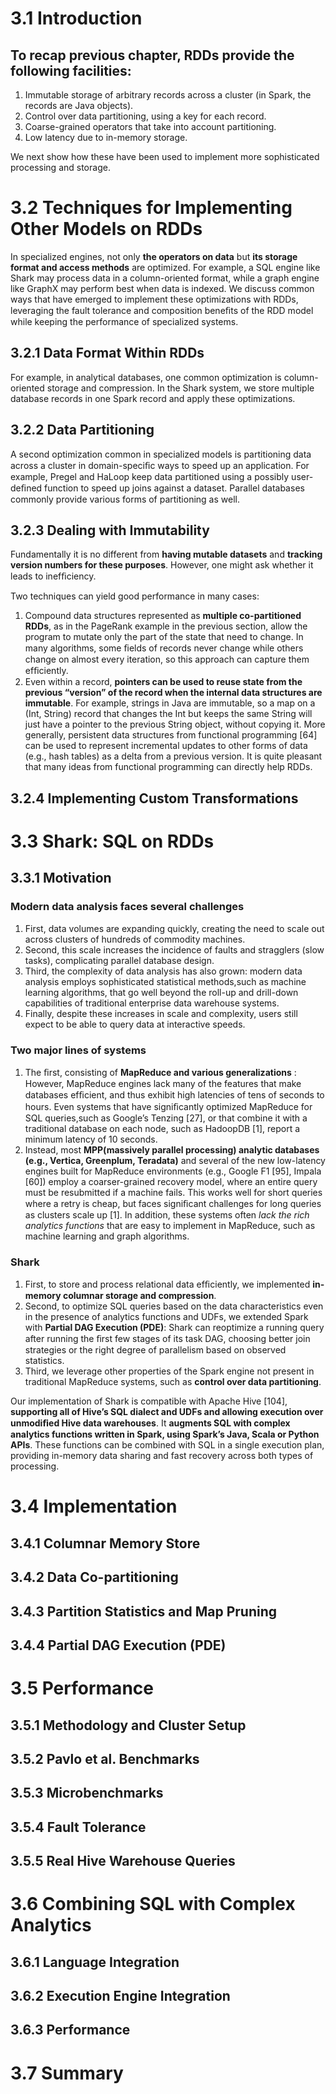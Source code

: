 3.1 Introduction
==========

To recap previous chapter, RDDs provide the following facilities:
-------------
1. Immutable storage of arbitrary records across a cluster (in Spark, the records
are Java objects).
2. Control over data partitioning, using a key for each record.
3. Coarse-grained operators that take into account partitioning.
4. Low latency due to in-memory storage.

We next show how these have been used to implement more sophisticated
processing and storage.

3.2 Techniques for Implementing Other Models on RDDs
=====================================================
In specialized engines, not only **the operators on data** but **its storage format and access methods** are optimized. For example, a SQL engine like Shark may process data in a column-oriented format, while a graph engine like GraphX may perform best when data is indexed. We discuss common ways that have emerged to implement these optimizations with RDDs, leveraging the fault tolerance and composition beneﬁts of the RDD model while keeping the performance of specialized systems.

3.2.1 Data Format Within RDDs
-----------------------------
For example, in analytical databases, one common optimization is column-oriented storage and compression. In the Shark system, we store multiple database records in one Spark record and apply these optimizations. 

3.2.2 Data Partitioning
------------------------
A second optimization common in specialized models is partitioning data across a cluster in domain-speciﬁc ways to speed up an application. For example, Pregel and HaLoop keep data partitioned using a possibly user-deﬁned function to speed up joins against a dataset. Parallel databases commonly provide various forms of partitioning as well.

3.2.3 Dealing with Immutability
---------------------------
Fundamentally it is no different from **having mutable datasets** and **tracking version numbers for these purposes**. However, one might ask whether it leads to inefﬁciency.

Two techniques can yield good performance in many cases:
1. Compound data structures represented as **multiple co-partitioned RDDs**, as in the PageRank example in the previous section, allow the program to mutate only the part of the state that need to change. In many algorithms, some ﬁelds of records never change while others change on almost every iteration, so this approach can capture them efﬁciently.
2. Even within a record, **pointers can be used to reuse state from the previous “version” of the record when the internal data structures are immutable**. For example, strings in Java are immutable, so a map on a (Int, String) record that changes the Int but keeps the same String will just have a pointer to the previous String object, without copying it. More generally, persistent data structures from functional programming [64] can be used to represent incremental updates to other forms of data (e.g., hash tables) as a delta from a previous version. It is quite pleasant that many ideas from functional programming can directly help RDDs.

3.2.4 Implementing Custom Transformations
--------------------------------------------

3.3 Shark: SQL on RDDs
======================

3.3.1 Motivation
------------------

### Modern data analysis faces several challenges
1. First, data volumes are expanding quickly, creating the need to scale out across clusters of hundreds of commodity machines. 
2. Second, this scale increases the incidence of faults and stragglers (slow tasks), complicating parallel database design. 
3. Third, the complexity of data analysis has also grown: modern data analysis employs sophisticated statistical methods,such as machine learning algorithms, that go well beyond the roll-up and drill-down capabilities of traditional enterprise data warehouse systems. 
4. Finally, despite these increases in scale and complexity, users still expect to be able to query data at interactive speeds.

### Two major lines of systems
1. The ﬁrst, consisting of **MapReduce and various generalizations** : However, MapReduce engines lack many of the features that make databases efﬁcient, and thus exhibit high latencies of tens of seconds to hours. Even systems that have signiﬁcantly optimized MapReduce for SQL queries,such as Google’s Tenzing [27], or that combine it with a traditional database on each node, such as HadoopDB [1], report a minimum latency of 10 seconds.
2. Instead, most **MPP(massively parallel processing) analytic databases (e.g., Vertica, Greenplum, Teradata)** and several of the new low-latency engines built for MapReduce environments (e.g., Google F1 [95], Impala [60]) employ a coarser-grained recovery model, where an entire query must be resubmitted if a machine fails. This works well for short queries where a retry is cheap, but faces signiﬁcant challenges for long queries as clusters scale up [1]. In addition, these systems often *lack the rich analytics functions* that are easy to implement in MapReduce, such as machine learning and graph algorithms.

### Shark
1. First, to store and process relational data efﬁciently, we implemented **in-memory columnar storage and compression**.
2. Second, to optimize SQL queries based on the data characteristics even in the presence of analytics functions and UDFs, we extended Spark with **Partial DAG Execution (PDE)**: Shark can reoptimize a running query after running the ﬁrst few stages of its task DAG, choosing better join strategies or the right degree of parallelism based on observed statistics. 
3. Third, we leverage other properties of the Spark engine not present in traditional MapReduce systems, such as **control over data partitioning**.

Our implementation of Shark is compatible with Apache Hive [104], **supporting all of Hive’s SQL dialect and UDFs and allowing execution over unmodiﬁed Hive data warehouses**. It **augments SQL with complex analytics functions written in Spark, using Spark’s Java, Scala or Python APIs**. These functions can be combined with SQL in a single execution plan, providing in-memory data sharing and fast recovery across both types of processing.

3.4 Implementation
====================

3.4.1 Columnar Memory Store
-----------------------------

3.4.2 Data Co-partitioning
---------------------------

3.4.3 Partition Statistics and Map Pruning
-------------------------------------------

3.4.4 Partial DAG Execution (PDE)
---------------------------------

3.5 Performance
================

3.5.1 Methodology and Cluster Setup
-----------------------------------

3.5.2 Pavlo et al. Benchmarks
------------------------------

3.5.3 Microbenchmarks
-------------------------

3.5.4 Fault Tolerance
----------------------

3.5.5 Real Hive Warehouse Queries
---------------------------------

3.6 Combining SQL with Complex Analytics
========================================

3.6.1 Language Integration
----------------------------

3.6.2 Execution Engine Integration
-----------------------------------

3.6.3 Performance
------------------

3.7 Summary
===========


































